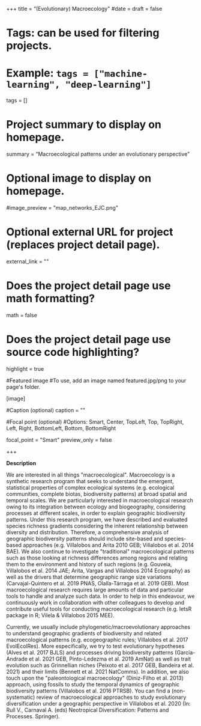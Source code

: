 +++
title = “(Evolutionary) Macroecology"
#date = 
draft = false
  
# Tags: can be used for filtering projects.
# Example: `tags = ["machine-learning", "deep-learning"]`
tags = []
  
# Project summary to display on homepage.
summary = “Macroecological patterns under an evolutionary perspective” 
  
# Optional image to display on homepage.
#image_preview = "map_networks_EJC.png"
  
# Optional external URL for project (replaces project detail page).
external_link = ""
  
# Does the project detail page use math formatting?
math = false
  
# Does the project detail page use source code highlighting?
highlight = true

#Featured image
#To use, add an image named featured.jpg/png to your page's folder.

[image]

#Caption (optional)
caption = ""

#Focal point (optional)
#Options: Smart, Center, TopLeft, Top, TopRight, Left, Right, BottomLeft, Bottom, BottomRight

focal_point = "Smart"
preview_only = false 


+++

**Description**

We are interested in all things "macroecological". Macroecology is a synthetic research program that seeks to understand the emergent, statistical properties of complex ecological systems (e.g. ecological communities, complete biotas, biodiversity patterns) at broad spatial and temporal scales. We are particularly interested in macroecological research owing to its integration between ecology and biogeography, considering processes at different scales, in order to explain geographic biodiversity patterns. Under this research program, we have described and evaluated species richness gradients considering the inherent relationship between diversity and distribution. Therefore, a comprehensive analysis of geographic biodiversity patterns should include site-based and species-based approaches (e.g. Villalobos and Arita 2010 GEB; Villalobos et al. 2014 BAE). We also continue to investigate "traditional" macroecological patterns such as those looking at richness differences among regions and relating them to the environment and history of such regions (e.g. Gouveia, Villalobos et al. 2014 JAE; Arita, Vargas and Villalobos 2014 Ecography) as well as the drivers that determine geographic range size variations (Carvajal-Quintero et al. 2019 PNAS, Olalla-Tárraga et al. 2019 GEB). Most macroecological research requires large amounts of data and particular tools to handle and analyze such data. In order to help in this endeavour, we continuously work in collaboration with other colleagues to develop and contribute useful tools for conducting macroecological research (e.g. letsR package in R; Vilela & Villalobos 2015 MEE).

Currently, we usually include phylogenetic/macroevolutionary approaches to understand geographic gradients of biodiversity and related macroecological patterns (e.g. ecogeographic rules; Villalobos et al. 2017 EvolEcolRes). More especifically, we try to test evolutionary hypotheses (Alves et al. 2017 BJLS) and processes driving biodiversity patterns (García-Andrade et al. 2021 GEB, Pinto-Ledezma et al. 2019 AmNat) as well as trait evolution such as Grinnellian niches (Peixoto et al. 2017 GEB, Bandeira et al. 2021) and their limits (Bennett et al. 2021 NatComms). In addition, we also touch upon the "paleontological macroecology" (Diniz-Filho et al. 2013) approach, using fossils to study the temporal dynamics of geographic biodiversity patterns (Villalobos et al. 2016 PTRSB). You can find a (non-systematic) review of macroecological approaches to study evolutionary diversification under a geographic perspective in Villalobos et al. 2020 (In: Rull V., Carnaval A. (eds) Neotropical Diversification: Patterns and Processes. Springer).

